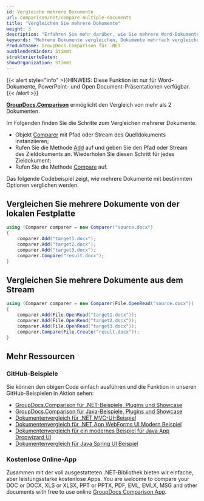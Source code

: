 ```yaml
---
id: Vergleiche mehrere Dokumente
url: comparison/net/compare-multiple-documents
title: "Vergleichen Sie mehrere Dokumente"
weight: 3
description: "Erfahren Sie mehr darüber, wie Sie mehrere Word-Dokumente oder PowerPoint-Präsentationen gleichzeitig mit GroupDocs.Comparison für .NET vergleichen können."
keywords: "Mehrere Dokumente vergleichen, Dokumente mehrfach vergleichen, mehr als zwei Dokumente vergleichen"
Produktname: GroupDocs.Comparison für .NET
ausblendenKinder: Stimmt
strukturierteDaten:
showOrganization: Stimmt
---
```

{{< alert style="info" >}}HINWEIS: Diese Funktion ist nur für Word-Dokumente, PowerPoint- und Open Document-Präsentationen verfügbar.{{< /alert >}}

[**GroupDocs.Comparison**](https://products.groupdocs.com/comparison/net) ermöglicht den Vergleich von mehr als 2 Dokumenten.

Im Folgenden finden Sie die Schritte zum Vergleichen mehrerer Dokumente.

* Objekt [Comparer](https://apireference.groupdocs.com/net/comparison/groupdocs.comparison/comparer) mit Pfad oder Stream des Quelldokuments instanziieren;
* Rufen Sie die Methode [Add](https://apireference.groupdocs.com/net/comparison/groupdocs.comparison/comparer/methods/add/index) auf und geben Sie den Pfad oder Stream des Zieldokuments an. Wiederholen Sie diesen Schritt für jedes Zieldokument;
* Rufen Sie die Methode [Compare](https://apireference.groupdocs.com/net/comparison/groupdocs.comparison/comparer/methods/compare/index) auf.

Das folgende Codebeispiel zeigt, wie mehrere Dokumente mit bestimmten Optionen verglichen werden.

## Vergleichen Sie mehrere Dokumente von der lokalen Festplatte

```csharp
using (Comparer comparer = new Comparer("source.docx")
{
	comparer.Add("target1.docx");
    comparer.Add("target2.docx");
    comparer.Add("target3.docx");
    comparer.Compare("result.docx");
}
```

## Vergleichen Sie mehrere Dokumente aus dem Stream

```csharp
using (Comparer comparer = new Comparer(File.OpenRead("source.docx"))
{
	comparer.Add(File.OpenRead("target1.docx"));
    comparer.Add(File.OpenRead("target2.docx"));
    comparer.Add(File.OpenRead("target3.docx"));
    comparer.Compare(File.Create("result.docx"));
}
```

## Mehr Ressourcen

### GitHub-Beispiele
Sie können den obigen Code einfach ausführen und die Funktion in unseren GitHub-Beispielen in Aktion sehen:
* [GroupDocs.Comparison für .NET-Beispiele, Plugins und Showcase](https://github.com/groupdocs-comparison/GroupDocs.Comparison-for-.NET)
* [GroupDocs.Comparison für Java-Beispiele, Plugins und Showcase](https://github.com/groupdocs-comparison/GroupDocs.Comparison-for-Java)
* [Dokumentenvergleich für .NET MVC-UI-Beispiel](https://github.com/groupdocs-comparison/GroupDocs.Comparison-for-.NET-MVC)
* [Dokumentenvergleich für .NET App WebForms UI Modern Beispiel](https://github.com/groupdocs-comparison/GroupDocs.Comparison-for-.NET-WebForms)
* [Dokumentenvergleich für ein modernes Beispiel für Java App Dropwizard UI](https://github.com/groupdocs-comparison/GroupDocs.Comparison-for-Java-Dropwizard)
* [Dokumentenvergleich für Java Spring UI Beispiel](https://github.com/groupdocs-comparison/GroupDocs.Comparison-for-Java-Spring)
    

### Kostenlose Online-App
Zusammen mit der voll ausgestatteten .NET-Bibliothek bieten wir einfache, aber leistungsstarke kostenlose Apps.
You are welcome to compare your DOC or DOCX, XLS or XLSX, PPT or PPTX, PDF, EML, EMLX, MSG and other documents with free to use online [GroupDocs Comparison App](https://products.groupdocs.app/comparison).
